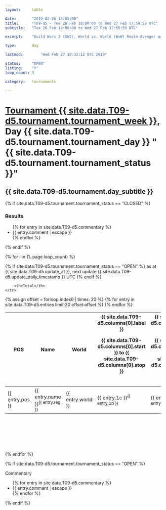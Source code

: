 ```yaml
---
layout: 	table

date: 		"2019-02-26 18:05:00"
title: 		"T09-d5 - Tue 26 Feb 18:00:00 to Wed 27 Feb 17:59:59 UTC"
subtitle: 	"Tue 26 Feb 18:00:00 to Wed 27 Feb 17:59:59 UTC"

excerpt:    "Guild Wars 2 (GW2), World vs. World (WvW) Realm Avenger achivement Tournament. \"Every Kill Counts\""

type:       day

lastmod: 		"Wed Feb 27 10:32:12 UTC 2019"

status:     "OPEN"
listing:    "Y"
loop_count: 3

category: 	tournaments

---
```

<div class="table_header">
    <h1><a href="{{ site.data.T09-d5.tournament.week_url }}">Tournament {{ site.data.T09-d5.tournament.tournament_week }}</a>, Day {{ site.data.T09-d5.tournament.tournament_day }} "{{ site.data.T09-d5.tournament.tournament_status }}"</h1>
    <h2>{{ site.data.T09-d5.tournament.day_subtitle }}</h2> 
</div>

{% if site.data.T09-d5.tournament.tournament_status == "CLOSED" %} 
<div class="commentary">
  <h3>Results</h3>
  <ul>
    {% for entry in site.data.T09-d5.commentary %}
    <li class="commentary_list">{{ entry.comment | escape }}</li>
    {% endfor %}
  </ul>
</div>
{% endif %}


{% for i in (1..page.loop_count) %}

{% if site.data.T09-d5.tournament.tournament_status == "OPEN" %} 
<span class="table_nextupdate">as at {{ site.data.T09-d5.update_at }}, next update {{ site.data.T09-d5.update_daily_timestamp }} UTC</span> 
{% endif %}

<table class="day_table">
  <colgroup>
    <col style="width:18px">
    <col style="width:55px">
    <col style="width:55px">
    <col style="width:12px">
    <col style="width:12px">
    <col style="width:12px">
    <col style="width:12px">
    <col style="width:12px">
    <col style="width:12px">
    <col style="width:12px">
    <col style="width:12px">
    <col style="width:12px">
    <col style="width:12px">
    <col style="width:12px">
    <col style="width:12px">
    <col style="width:12px">
    <col style="width:12px">
    <col style="width:12px">
    <col style="width:12px">
    <col style="width:12px">
    <col style="width:12px">
    <col style="width:12px">
    <col style="width:12px">
    <col style="width:12px">
    <col style="width:12px">
    <col style="width:12px">
    <col style="width:12px">
    <col style="width:18px">
  </colgroup>  
  <thead>
    <tr>
        <th>POS</th>
        <th class="AlignLeft">Name</th>
        <th class="AlignLeft">World</th>

<th><div class="label">{{ site.data.T09-d5.columns[0].label }}<p class="onhover">{{ site.data.T09-d5.columns[0].start }} to {{ site.data.T09-d5.columns[0].stop }}</p></div>​</th>
<th><div class="label">{{ site.data.T09-d5.columns[1].label }}<p class="onhover">{{ site.data.T09-d5.columns[1].start }} to {{ site.data.T09-d5.columns[1].stop }}</p></div>​</th>
<th><div class="label">{{ site.data.T09-d5.columns[2].label }}<p class="onhover">{{ site.data.T09-d5.columns[2].start }} to {{ site.data.T09-d5.columns[2].stop }}</p></div>​</th>
<th><div class="label">{{ site.data.T09-d5.columns[3].label }}<p class="onhover">{{ site.data.T09-d5.columns[3].start }} to {{ site.data.T09-d5.columns[3].stop }}</p></div>​</th>
<th><div class="label">{{ site.data.T09-d5.columns[4].label }}<p class="onhover">{{ site.data.T09-d5.columns[4].start }} to {{ site.data.T09-d5.columns[4].stop }}</p></div>​</th>
<th><div class="label">{{ site.data.T09-d5.columns[5].label }}<p class="onhover">{{ site.data.T09-d5.columns[5].start }} to {{ site.data.T09-d5.columns[5].stop }}</p></div>​</th>
<th><div class="label">{{ site.data.T09-d5.columns[6].label }}<p class="onhover">{{ site.data.T09-d5.columns[6].start }} to {{ site.data.T09-d5.columns[6].stop }}</p></div>​</th>
<th><div class="label">{{ site.data.T09-d5.columns[7].label }}<p class="onhover">{{ site.data.T09-d5.columns[7].start }} to {{ site.data.T09-d5.columns[7].stop }}</p></div>​</th>
<th><div class="label">{{ site.data.T09-d5.columns[8].label }}<p class="onhover">{{ site.data.T09-d5.columns[8].start }} to {{ site.data.T09-d5.columns[8].stop }}</p></div>​</th>
<th><div class="label">{{ site.data.T09-d5.columns[9].label }}<p class="onhover">{{ site.data.T09-d5.columns[9].start }} to {{ site.data.T09-d5.columns[9].stop }}</p></div>​</th>
<th><div class="label">{{ site.data.T09-d5.columns[10].label }}<p class="onhover">{{ site.data.T09-d5.columns[10].start }} to {{ site.data.T09-d5.columns[10].stop }}</p></div>​</th>

<th><div class="label">{{ site.data.T09-d5.columns[11].label }}<p class="onhover">{{ site.data.T09-d5.columns[11].start }} to {{ site.data.T09-d5.columns[11].stop }}</p></div>​</th>
<th><div class="label">{{ site.data.T09-d5.columns[12].label }}<p class="onhover">{{ site.data.T09-d5.columns[12].start }} to {{ site.data.T09-d5.columns[12].stop }}</p></div>​</th>
<th><div class="label">{{ site.data.T09-d5.columns[13].label }}<p class="onhover">{{ site.data.T09-d5.columns[13].start }} to {{ site.data.T09-d5.columns[13].stop }}</p></div>​</th>
<th><div class="label">{{ site.data.T09-d5.columns[14].label }}<p class="onhover">{{ site.data.T09-d5.columns[14].start }} to {{ site.data.T09-d5.columns[14].stop }}</p></div>​</th>
<th><div class="label">{{ site.data.T09-d5.columns[15].label }}<p class="onhover">{{ site.data.T09-d5.columns[15].start }} to {{ site.data.T09-d5.columns[15].stop }}</p></div>​</th>
<th><div class="label">{{ site.data.T09-d5.columns[16].label }}<p class="onhover">{{ site.data.T09-d5.columns[16].start }} to {{ site.data.T09-d5.columns[16].stop }}</p></div>​</th>
<th><div class="label">{{ site.data.T09-d5.columns[17].label }}<p class="onhover">{{ site.data.T09-d5.columns[17].start }} to {{ site.data.T09-d5.columns[17].stop }}</p></div>​</th>
<th><div class="label">{{ site.data.T09-d5.columns[18].label }}<p class="onhover">{{ site.data.T09-d5.columns[18].start }} to {{ site.data.T09-d5.columns[18].stop }}</p></div>​</th>
<th><div class="label">{{ site.data.T09-d5.columns[19].label }}<p class="onhover">{{ site.data.T09-d5.columns[19].start }} to {{ site.data.T09-d5.columns[19].stop }}</p></div>​</th>
<th><div class="label">{{ site.data.T09-d5.columns[20].label }}<p class="onhover">{{ site.data.T09-d5.columns[20].start }} to {{ site.data.T09-d5.columns[20].stop }}</p></div>​</th>

<th><div class="label">{{ site.data.T09-d5.columns[21].label }}<p class="onhover">{{ site.data.T09-d5.columns[21].start }} to {{ site.data.T09-d5.columns[21].stop }}</p></div>​</th>
<th><div class="label">{{ site.data.T09-d5.columns[22].label }}<p class="onhover">{{ site.data.T09-d5.columns[22].start }} to {{ site.data.T09-d5.columns[22].stop }}</p></div>​</th>
<th><div class="label">{{ site.data.T09-d5.columns[23].label }}<p class="onhover">{{ site.data.T09-d5.columns[23].start }} to {{ site.data.T09-d5.columns[23].stop }}</p></div>​</th>

        <th>Total</th>
    </tr>
  </thead>
  {% assign offset = forloop.index0 | times: 20 %}
<tbody>
{% for entry in site.data.T09-d5.entries limit:20 offset:offset %}
  <tr>
    <td class="pl{{ entry.pos }}">{{ entry.pos }}</td>
    <td class="AlignLeft">{{ entry.name }}<sup>{{ entry.reg }}</sup></td>
    <td class="AlignLeft">{{ entry.world }}</td>
    <td class="pl{{ entry.1p }}">{{ entry.1c }}<sup>{{ entry.1p }}</sup></td>
    <td class="pl{{ entry.2p }}">{{ entry.2c }}<sup>{{ entry.2p }}</sup></td>
    <td class="pl{{ entry.3p }}">{{ entry.3c }}<sup>{{ entry.3p }}</sup></td>
    <td class="pl{{ entry.4p }}">{{ entry.4c }}<sup>{{ entry.4p }}</sup></td>
    <td class="pl{{ entry.5p }}">{{ entry.5c }}<sup>{{ entry.5p }}</sup></td>
    <td class="pl{{ entry.6p }}">{{ entry.6c }}<sup>{{ entry.6p }}</sup></td>
    <td class="pl{{ entry.7p }}">{{ entry.7c }}<sup>{{ entry.7p }}</sup></td>
    <td class="pl{{ entry.8p }}">{{ entry.8c }}<sup>{{ entry.8p }}</sup></td>
    <td class="pl{{ entry.9p }}">{{ entry.9c }}<sup>{{ entry.9p }}</sup></td>
    <td class="pl{{ entry.10p }}">{{ entry.10c }}<sup>{{ entry.10p }}</sup></td>
    <td class="pl{{ entry.11p }}">{{ entry.11c }}<sup>{{ entry.11p }}</sup></td>
    <td class="pl{{ entry.12p }}">{{ entry.12c }}<sup>{{ entry.12p }}</sup></td>
    <td class="pl{{ entry.13p }}">{{ entry.13c }}<sup>{{ entry.13p }}</sup></td>
    <td class="pl{{ entry.14p }}">{{ entry.14c }}<sup>{{ entry.14p }}</sup></td>
    <td class="pl{{ entry.15p }}">{{ entry.15c }}<sup>{{ entry.15p }}</sup></td>
    <td class="pl{{ entry.16p }}">{{ entry.16c }}<sup>{{ entry.16p }}</sup></td>
    <td class="pl{{ entry.17p }}">{{ entry.17c }}<sup>{{ entry.17p }}</sup></td>
    <td class="pl{{ entry.18p }}">{{ entry.18c }}<sup>{{ entry.18p }}</sup></td>
    <td class="pl{{ entry.19p }}">{{ entry.19c }}<sup>{{ entry.19p }}</sup></td>
    <td class="pl{{ entry.20p }}">{{ entry.20c }}<sup>{{ entry.20p }}</sup></td>
    <td class="pl{{ entry.21p }}">{{ entry.21c }}<sup>{{ entry.21p }}</sup></td>
    <td class="pl{{ entry.22p }}">{{ entry.22c }}<sup>{{ entry.22p }}</sup></td>
    <td class="pl{{ entry.23p }}">{{ entry.23c }}<sup>{{ entry.23p }}</sup></td>
    <td class="pl{{ entry.24p }}">{{ entry.24c }}<sup>{{ entry.24p }}</sup></td>
    <td>{{ entry.total }}</td>
  </tr>
{% endfor %}  
</tbody>
</table>
<div class="leaderboard">
  <script async src="//pagead2.googlesyndication.com/pagead/js/adsbygoogle.js"></script>
  <!-- 728x90 -->
  <ins class="adsbygoogle"
       style="display:inline-block;width:728px;height:90px"
       data-ad-client="ca-pub-3274917281288240"
       data-ad-slot="3870538733"></ins>
  <script>
  (adsbygoogle = window.adsbygoogle || []).push({});
  </script>    
</div>
<br />
{% endfor %}

{% if site.data.T09-d5.tournament.tournament_status == "OPEN" %} 
<div class="commentary">
  <span class="commentary_title">Commentary</span>
  <ul>
    {% for entry in site.data.T09-d5.commentary %}
    <li class="commentary_list">{{ entry.comment | escape }}</li>
    {% endfor %}
  </ul>
</div>
{% endif %}


